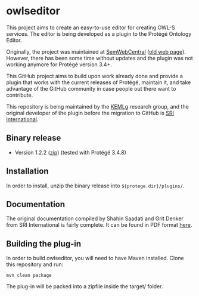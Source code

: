# owlseditor

This project aims to create an easy-to-use editor for creating OWL-S services. The editor is being developed as a plugin to the Protégé Ontology Editor.

Originally, the project was maintained at [SemWebCentral](http://projects.semwebcentral.org/projects/owlseditor/) ([old web page](http://owlseditor.semwebcentral.org/index.shtml)). However, there has been some time without updates and the plugin was not working anymore for Protégé version 3.4+.

This GitHub project aims to build upon work already done and provide a plugin that works with the current releases of Protégé, maintain it, and take advantage of the GitHub community in case people out there want to contribute.

This repository is being maintained by the [KEMLg](http://kemlg.upc.edu) research group, and the original developer of the plugin before the migration to GitHub is [SRI International](http://www.sri.com).

## Binary release

* Version 1.2.2 ([zip](http://dl.bintray.com/content/kemlg/owlsutils/com/sri/owlseditor/1.2.2/owlseditor-1.2.2.zip?direct)) (tested with Protégé 3.4.8)

## Installation

In order to install, unzip the binary release into `${protege.dir}/plugins/`.

## Documentation

The original documentation compiled by Shahin Saadati and Grit Denker from SRI International is fairly complete. It can be found in PDF format [here](http://owlseditor.semwebcentral.org/documents/tutorial.pdf).

## Building the plug-in

In order to build owlseditor, you will need to have Maven installed. Clone this repository and run:

    mvn clean package

The plug-in will be packed into a zipfile inside the target/ folder.
